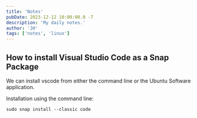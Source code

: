 ```yaml
---
title: 'Notes'
pubDate: 2023-12-12 10:00:00.0 -7
description: 'My daily notes.'
author: 'JH'
tags: ['notes', 'linux']
---
```


## How to install Visual Studio Code as a Snap Package

We can install vscode from either the command line or the Ubuntu Software application.

Installation using the command line:

```shell
sudo snap install --classic code
```